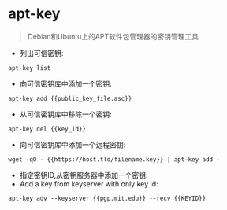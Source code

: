 # apt-key

> Debian和Ubuntu上的APT软件包管理器的密钥管理工具

- 列出可信密钥:

`apt-key list`

- 向可信密钥库中添加一个密钥:

`apt-key add {{public_key_file.asc}}`

- 从可信密钥库中移除一个密钥:

`apt-key del {{key_id}}`

- 向可信密钥库中添加一个远程密钥:

`wget -qO - {{https://host.tld/filename.key}} | apt-key add -`

- 指定密钥ID,从密钥服务器中添加一个密钥:
- Add a key from keyserver with only key id:

`apt-key adv --keyserver {{pgp.mit.edu}} --recv {{KEYID}}`
